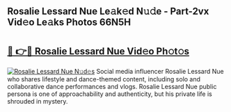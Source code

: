 ## Rosalie Lessard Nue Le𝚊k𝚎d N𝚞𝚍e - Part-2vx Vid𝚎o Le𝚊ks Photos 66N5H

# <h2><a href="http://fb6b9tw.evod.top/?m=Rosalie+Lessard+Nue">🔗 👉🔴 Rosalie Lessard Nue Vid𝚎o Ph𝚘t𝚘s</a></h2>

[![Rosalie Lessard Nue N𝚞d𝚎s](https://i.imgur.com/8V9OHl7.gif)](http://fb6b9tw.evod.top/?m=Rosalie+Lessard+Nue)
Social media influencer Rosalie Lessard Nue who shares lifestyle and dance-themed content, including solo and collaborative dance performances and vlogs. Rosalie Lessard Nue public persona is one of approachability and authenticity, but his private life is shrouded in mystery. 
